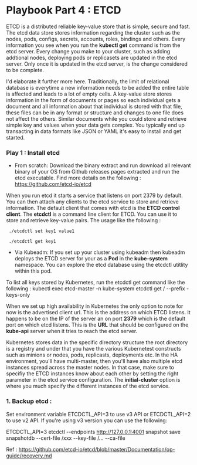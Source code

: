 # Playbook Part 4 : ETCD

ETCD is a distributed reliable key-value store that is simple, secure and fast. The etcd data store stores information regarding the cluster such as the nodes, pods, configs, secrets, accounts, roles, bindings and others. Every information you see when you run the **kubectl get** command is from the etcd server. Every change you make to your cluster, such as adding addtional nodes, deploying pods or replicasets are updated in the etcd server. Only once it is updated in the etcd server, is the change considered to be complete. 

I'd elaborate it further more here. Traditionally, the limit of relational database is everytime a new information needs to be added the entire table is affected and leads to a lot of empty cells. A key-value store stores information in the form of documents or pages so each individual gets a document and all information about that individual is stored with that file, these files can be in any format or structure and changes to one file does not affect the others. Similar documents while you could store and retrieve simple key and values when your data gets complex. You typically end up transacting in data formats like JSON or YAML it's easy to install and get started. 


### Play 1 : Install etcd 

- From scratch:
Download the binary extract and run download all relevant binary of your OS from Github releases pages extracted and run the etcd executable. Find more details on the following : https://github.com/etcd-io/etcd

When you run etcd it starts a service that listens on port 2379 by default. You can then attach any clients to the etcd service to store and retrieve information. The default client that comes with etcd is the **ETCD control client**. The **etcdctl** is a command line client for ETCD. You can use it to store and retrieve key-value pairs. The usage like the following : 

     ./etcdctl set key1 value1

     ./etcdctl get key1

- Via Kubeadm:
If you set up your cluster using kubeadm then kubeadm deploys the ETCD server for your as a **Pod** in the **kube-system** namespace. You can explore the etcd database using the etcdctl utitlity within this pod. 


To list all keys stored by Kubernetes, run the etcdctl get command like the following :
      kubectl exec etcd-master -n kube-system etcdctl get / --prefix -keys-only

When we set up high availability in Kubernetes the only option to note for now is the advertised client url. This is the address on which ETCD listens. It happens to be on the IP of the server an on port **2379** which is the default port on which etcd listens. This is the **URL** that should be configured on the **kube-api** server when it tries to reach the etcd server.

Kubernetes stores data in the specific directory structure the root directory is a registry and under that you have the various Kubernetest constructs such as minions or nodes, pods, replicasts, deployments etc. In the HA environment, you'll have multi-master, then you'll have also multiple etcd instances spread across the master nodes. In that case, make sure to specifiy the ETCD instances know about each other by setting the right parameter in the etcd service configuration. The **initial-cluster** option is where you much specify the different instances of the etcd service. 


### 1. Backup etcd :

 Set environment variable ETCDCTL_API=3 to use v3 API or ETCDCTL_API=2 to use v2 API. If you're using v3 version you can use the following: 

  ETCDCTL_API=3 etcdctl --endpoints http://127.0.0.1:4001 snapshot save snapshotdb --cert-file /xxx --key-file /... --ca-file
    
Ref : https://github.com/etcd-io/etcd/blob/master/Documentation/op-guide/recovery.md